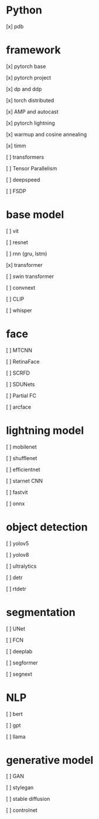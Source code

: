 # Python

[x] pdb

# framework

[x] pytorch base

[x] pytorch project

[x] dp and ddp

[x] torch distributed

[x] AMP and autocast

[x] pytorch lightning

[x] warmup and cosine annealing

[x] timm

[ ] transformers

[ ] Tensor Parallelism

[ ] deepspeed

[ ] FSDP

# base model

[ ] vit

[ ] resnet

[ ] rnn (gru, lstm)

[x] transformer

[ ] swin transformer

[ ] convnext

[ ] CLIP

[ ] whisper

# face

[ ] MTCNN

[ ] RetinaFace

[ ] SCRFD

[ ] SDUNets

[ ] Partial FC

[ ] arcface

# lightning model

[ ] mobilenet

[ ] shufflenet

[ ] efficientnet

[ ] starnet CNN

[ ] fastvit

[ ] onnx

# object detection

[ ] yolov5

[ ] yolov8

[ ] ultralytics

[ ] detr

[ ] rtdetr

# segmentation

[ ] UNet

[ ] FCN

[ ] deeplab

[ ] segformer

[ ] segnext

# NLP

[ ] bert

[ ] gpt

[ ] llama

# generative model

[ ] GAN

[ ] stylegan

[ ] stable diffusion

[ ] controlnet

